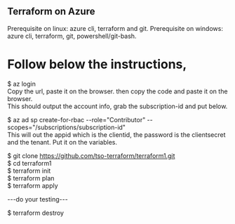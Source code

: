## Terraform on Azure

Prerequisite on linux: azure cli, terraform and git.
Prerequisite on windows: azure cli, terraform, git, powershell/git-bash.

# Follow below the instructions, 

$ az login<br>
Copy the url, paste it on the browser.  then copy the code and paste it on the browser.<br>
This should output the account info, grab the subscription-id and put below.<br>

$ az ad sp create-for-rbac --role="Contributor" --scopes="/subscriptions/subscription-id"<br>
This will out the appid which is the clientid, the password is the clientsecret and the tenant.  Put it on the variables.

$ git clone https://github.com/tso-terraform/terraform1.git<br>
$ cd terraform1<br>
$ terraform init<br>
$ terraform plan<br>
$ terraform apply<br>

---do your testing---

$ terraform destroy
 
